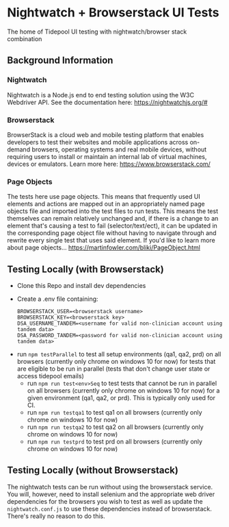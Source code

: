 # Nightwatch + Browserstack UI Tests
The home of Tidepool UI testing with nightwatch/browser stack combination

## Background Information

### Nightwatch
Nightwatch is a Node.js end to end testing solution using the W3C Webdriver API. See the documentation here: https://nightwatchjs.org/#

### Browserstack
BrowserStack is a cloud web and mobile testing platform that enables developers to test their websites and mobile applications across on-demand browsers, operating systems and real mobile devices, without requiring users to install or maintain an internal lab of virtual machines, devices or emulators. Learn more here: https://www.browserstack.com/

### Page Objects
The tests here use page objects. This means that frequently used UI elements and actions are mapped out in an appropriately named page objects file and imported into the test files to run tests. This means the test themselves can remain relatively unchanged and, if there is a change to an element that's causing a test to fail (selector/text/ect), it can be updated in the corresponding page object file without having to navigate through and rewrite every single test that uses said element. If you'd like to learn more about page objects... https://martinfowler.com/bliki/PageObject.html

## Testing Locally (with Browserstack)

- Clone this Repo and install dev dependencies
- Create a .env file containing:

      BROWSERSTACK_USER=<browserstack username>
      BROWSERSTACK_KEY=<browserstack key>
      DSA_USERNAME_TANDEM=<username for valid non-clinician account using tandem data>
      DSA_PASSWORD_TANDEM=<password for valid non-clinician account using tandem data>
    
* run `npm testParallel` to test all setup environments (qa1, qa2, prd) on all browsers (currently only chrome on windows 10 for now) for tests that are eligible to be run in parallel (tests that don't change user state or access tidepool emails)
  * run `npm run test<env>Seq` to test tests that cannot be run in parallel on all browsers (currently only chrome on windows 10 for now) for a given environment (qa1, qa2, or prd). This is typically only used for CI.
  * run `npm run testqa1` to test qa1 on all browsers (currently only chrome on windows 10 for now)
  * run `npm run testqa2` to test qa2 on all browsers (currently only chrome on windows 10 for now)
  * run `npm run testprd` to test prd on all browsers (currently only chrome on windows 10 for now)

## Testing Locally (without Browserstack)
The nightwatch tests can be run without using the browserstack service. You will, however, need to install selenium and the appropriate web driver dependencies for the browsers you wish to test as well as update the `nightwatch.conf.js` to use these dependencies instead of browserstack. There's really no reason to do this.
